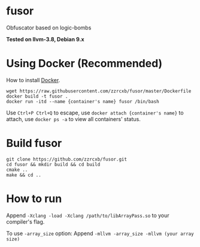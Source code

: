# fusor
Obfuscator based on logic-bombs

**Tested on llvm-3.8, Debian 9.x**

# Using Docker (Recommended)
How to install [Docker](https://docs.docker.com/install/).
```
wget https://raw.githubusercontent.com/zzrcxb/fusor/master/Dockerfile
docker build -t fusor .
docker run -itd --name {container's name} fusor /bin/bash
```
Use `Ctrl+P Ctrl+Q` to escape, use `docker attach {container's name}` to attach, use `docker ps -a` to view all containers' status.

# Build fusor
```
git clone https://github.com/zzrcxb/fusor.git
cd fusor && mkdir build && cd build
cmake ..
make && cd ..
```

# How to run

Append `-Xclang -load -Xclang /path/to/libArrayPass.so` to your compiler's flag.

To use `-array_size` option:
Append `-mllvm -array_size -mllvm (your array size)`
